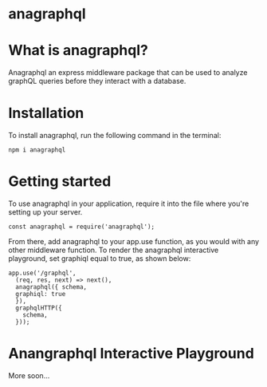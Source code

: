 # anagraphql

# What is anagraphql?

Anagraphql an express middleware package that can be used to analyze graphQL queries before they interact with a database.

# Installation

To install anagraphql, run the following command in the terminal:

```
npm i anagraphql
```

# Getting started

To use anagraphql in your application, require it into the file where you're setting up your server. 

```
const anagraphql = require('anagraphql');
```


From there, add anagraphql to your app.use function, as you would with any other middleware function. To render the anagraphql interactive playground, set graphiql equal to true, as shown below:

```
app.use('/graphql',
  (req, res, next) => next(),
  anagraphql({ schema, 
  graphiql: true
  }),
  graphqlHTTP({
    schema,
  }));
```
# Anangraphql Interactive Playground

More soon...

